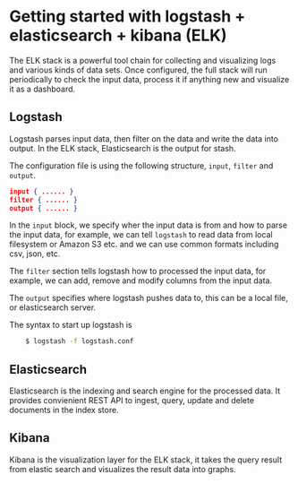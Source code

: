# Getting started with logstash + elasticsearch + kibana (ELK)

The ELK stack is a powerful tool chain for collecting and visualizing logs
and various kinds of data sets. Once configured, the full stack will run
periodically to check the input data, process it if anything new and
visualize it as a dashboard. 

## Logstash

Logstash parses input data, then filter on the data and write the data into
output. In the ELK stack, Elasticsearch is the output for stash.

The configuration file is using the following structure, `input`, `filter`
and `output`. 

```json
input { ...... }
filter { ...... }
output { ...... }
```

In the `input` block, we specify wher the input data is from and how to
parse the input data, for example, we can tell `logstash` to read data from
local filesystem or Amazon S3 etc. and we can use common formats including
csv, json, etc.

The `filter` section tells logstash how to processed the input data, for
example, we can add, remove and modify columns from the input data.

The `output` specifies where logstash pushes data to, this can be a local
file, or elasticsearch server.

The syntax to start up logstash is

``` bash
    $ logstash -f logstash.conf 
```

## Elasticsearch

Elasticsearch is the indexing and search engine for the processed data. It
provides convienient REST API to ingest, query, update and delete documents
in the index store. 

## Kibana 

Kibana is the visualization layer for the ELK stack, it takes the query
result from elastic search and visualizes the result data into graphs. 
